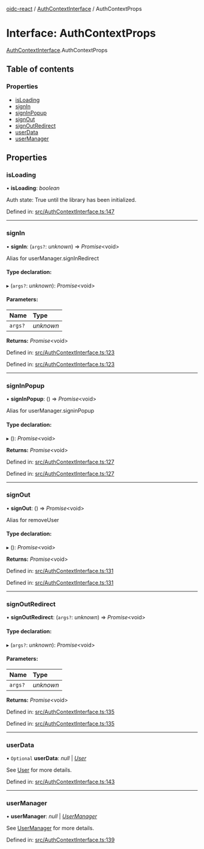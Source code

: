 [oidc-react](../README.md) / [AuthContextInterface](../modules/authcontextinterface.md) / AuthContextProps

# Interface: AuthContextProps

[AuthContextInterface](../modules/authcontextinterface.md).AuthContextProps

## Table of contents

### Properties

- [isLoading](authcontextinterface.authcontextprops.md#isloading)
- [signIn](authcontextinterface.authcontextprops.md#signin)
- [signInPopup](authcontextinterface.authcontextprops.md#signinpopup)
- [signOut](authcontextinterface.authcontextprops.md#signout)
- [signOutRedirect](authcontextinterface.authcontextprops.md#signoutredirect)
- [userData](authcontextinterface.authcontextprops.md#userdata)
- [userManager](authcontextinterface.authcontextprops.md#usermanager)

## Properties

### isLoading

• **isLoading**: *boolean*

Auth state: True until the library has been initialized.

Defined in: [src/AuthContextInterface.ts:147](https://github.com/pamapa/oidc-react/blob/5ae1406/src/AuthContextInterface.ts#L147)

___

### signIn

• **signIn**: (`args?`: *unknown*) => *Promise*<void\>

Alias for userManager.signInRedirect

#### Type declaration:

▸ (`args?`: *unknown*): *Promise*<void\>

#### Parameters:

Name | Type |
:------ | :------ |
`args?` | *unknown* |

**Returns:** *Promise*<void\>

Defined in: [src/AuthContextInterface.ts:123](https://github.com/pamapa/oidc-react/blob/5ae1406/src/AuthContextInterface.ts#L123)

Defined in: [src/AuthContextInterface.ts:123](https://github.com/pamapa/oidc-react/blob/5ae1406/src/AuthContextInterface.ts#L123)

___

### signInPopup

• **signInPopup**: () => *Promise*<void\>

Alias for userManager.signinPopup

#### Type declaration:

▸ (): *Promise*<void\>

**Returns:** *Promise*<void\>

Defined in: [src/AuthContextInterface.ts:127](https://github.com/pamapa/oidc-react/blob/5ae1406/src/AuthContextInterface.ts#L127)

Defined in: [src/AuthContextInterface.ts:127](https://github.com/pamapa/oidc-react/blob/5ae1406/src/AuthContextInterface.ts#L127)

___

### signOut

• **signOut**: () => *Promise*<void\>

Alias for removeUser

#### Type declaration:

▸ (): *Promise*<void\>

**Returns:** *Promise*<void\>

Defined in: [src/AuthContextInterface.ts:131](https://github.com/pamapa/oidc-react/blob/5ae1406/src/AuthContextInterface.ts#L131)

Defined in: [src/AuthContextInterface.ts:131](https://github.com/pamapa/oidc-react/blob/5ae1406/src/AuthContextInterface.ts#L131)

___

### signOutRedirect

• **signOutRedirect**: (`args?`: *unknown*) => *Promise*<void\>

#### Type declaration:

▸ (`args?`: *unknown*): *Promise*<void\>

#### Parameters:

Name | Type |
:------ | :------ |
`args?` | *unknown* |

**Returns:** *Promise*<void\>

Defined in: [src/AuthContextInterface.ts:135](https://github.com/pamapa/oidc-react/blob/5ae1406/src/AuthContextInterface.ts#L135)

Defined in: [src/AuthContextInterface.ts:135](https://github.com/pamapa/oidc-react/blob/5ae1406/src/AuthContextInterface.ts#L135)

___

### userData

• `Optional` **userData**: *null* \| [*User*](../classes/index.user.md)

See [User](https://authts.github.io/oidc-client-ts/classes/User.html) for more details.

Defined in: [src/AuthContextInterface.ts:143](https://github.com/pamapa/oidc-react/blob/5ae1406/src/AuthContextInterface.ts#L143)

___

### userManager

• **userManager**: *null* \| [*UserManager*](../classes/index.usermanager.md)

See [UserManager](https://authts.github.io/oidc-client-ts/classes/UserManager.html) for more details.

Defined in: [src/AuthContextInterface.ts:139](https://github.com/pamapa/oidc-react/blob/5ae1406/src/AuthContextInterface.ts#L139)
